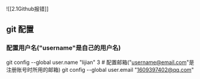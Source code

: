 ![[2.1Github报错]]

## git 配置
### 配置用户名("username"是自己的用户名)
git config --global user.name "lijian"
3 # 配置邮箱("username@email.com"是注册账号时所用的邮箱)
git config --global user.email "1609397402@qq.com"

